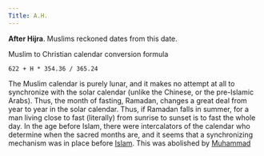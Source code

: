 ```yaml
---
Title: A.H.
---
```

**After Hijra**. Muslims reckoned dates from this date.

Muslim to Christian calendar conversion formula

    622 + H * 354.36 / 365.24

The Muslim calendar is purely lunar, and it makes no attempt at all to synchronize with the solar calendar (unlike the Chinese, or the pre-Islamic Arabs). Thus, the month of fasting, Ramadan, changes a great deal from year to year in the solar calendar. Thus, if Ramadan falls in summer, for a man living close to fast (literally) from sunrise to sunset is to fast the whole day. In the age before Islam, there were intercalators of the calendar who determine when the sacred months are, and it seems that a synchronizing mechanism was in place before [Islam](/islam/i/islam/). This was abolished by [Muhammad](/islam/m/muhammad/)

